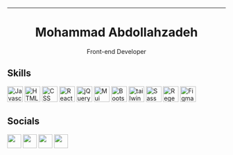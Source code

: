 <hr>
<h1 align="center">
Mohammad Abdollahzadeh</h1>
<p align="center">
Front-end Developer
</p>




 <h2>Skills</h2>
 
<p align="left">
<img src="https://raw.githubusercontent.com/danielcranney/readme-generator/main/public/icons/skills/javascript-colored.svg" width="36" height="36" alt="Javascript" 
title="Javascript"/>
<img src="https://raw.githubusercontent.com/danielcranney/readme-generator/main/public/icons/skills/html5-colored.svg" width="36" height="36" alt="HTML" 
title="HTML"/>
<img src="https://raw.githubusercontent.com/danielcranney/readme-generator/main/public/icons/skills/css3-colored.svg" width="36" height="36" alt="CSS" 
title="CSS"/>
<img src="https://raw.githubusercontent.com/danielcranney/readme-generator/main/public/icons/skills/react-colored.svg" width="36" height="36" alt="React" 
title="React"/>
 <img src="https://www.vectorlogo.zone/logos/jquery/jquery-icon.svg" width="36" height="36" alt="jQuery" 
title="jQuery"/>
<img src="https://freeimage.host/i/H8PZ9UB" width="36" height="36" alt="Mui"
title="Mui"/>
<img src="https://raw.githubusercontent.com/danielcranney/readme-generator/main/public/icons/skills/bootstrap-colored.svg" width="36" height="36" alt="Bootstrap"
title="Bootstrap"/>
<img src="https://uxwing.com/wp-content/themes/uxwing/download/brands-and-social-media/tailwind-css-icon.svg" width="36" height="36" alt="tailwind" title="Tailwind" />
<img src="https://raw.githubusercontent.com/danielcranney/readme-generator/main/public/icons/skills/sass-colored.svg" width="36" height="36" alt="Sass"
title="Sass"/>
<img src="https://icons.veryicon.com/png/o/object/material-design-icons-1/regex.png" width="36" height="36" alt="Regex"
title="Regex"/>
<img src="https://raw.githubusercontent.com/danielcranney/readme-generator/main/public/icons/skills/figma-colored.svg" width="36" height="36" alt="Figma"
title="Figma"/>
</p>
    
    
             
             
 <h2> Socials </h2>
                  
<p align="left">
<a href="https://www.instagram.com/m.a.developer" target="_blank" rel="noreferrer"><img src="https://raw.githubusercontent.com/danielcranney/readme-generator/main/public/icons/socials/instagram.svg" width="32" height="32" /></a>
<a href="https://www.github.com/developer-2006" target="_blank" rel="noreferrer"><img src="https://raw.githubusercontent.com/danielcranney/readme-generator/main/public/icons/socials/github-dark.svg" width="32" height="32" /></a>
<a href="https://www.linkedin.com/in/developer2006" target="_blank" rel="noreferrer"><img src="https://raw.githubusercontent.com/danielcranney/readme-generator/main/public/icons/socials/linkedin.svg" width="32" height="32" /></a>
<a href="https://www.twitter.com/m_a_developer" target="_blank" rel="noreferrer"><img src="https://raw.githubusercontent.com/danielcranney/readme-generator/main/public/icons/socials/twitter.svg" width="32" height="32" /></a>  </p>
<br>
